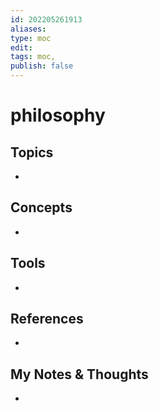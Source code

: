 ```yaml
---
id: 202205261913
aliases:
type: moc
edit: 
tags: moc, 
publish: false
---
```

# philosophy

## Topics
- 

## Concepts
-

## Tools
- 

## References
-

## My Notes & Thoughts
- 


